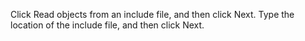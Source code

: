 <Token xmlns:xlink="http://www.w3.org/1999/xlink">Click <ui xmlns="http://ddue.schemas.microsoft.com/authoring/2003/5">Read objects from an include file</ui>, and then click <ui xmlns="http://ddue.schemas.microsoft.com/authoring/2003/5">Next</ui>. Type the location of the include file, and then click <ui xmlns="http://ddue.schemas.microsoft.com/authoring/2003/5">Next</ui>.</Token>